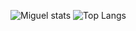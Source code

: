 




 
 


![Miguel stats](https://github-readme-stats.vercel.app/api?username=MigVarona&show_icons=true&bg_color=00000000)
![Top Langs](https://github-readme-stats.vercel.app/api/top-langs/?username=anuraghazra&langs_count=5)




